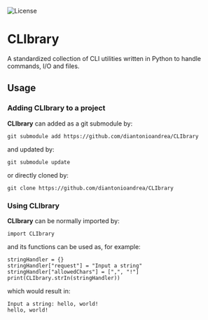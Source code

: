 ![License](https://img.shields.io/github/license/diantonioandrea/CLIbrary)

# CLIbrary

A standardized collection of CLI utilities written in Python to handle commands, I/O and files.

## Usage

### Adding CLIbrary to a project

**CLIbrary** can added as a git submodule by:

	git submodule add https://github.com/diantonioandrea/CLIbrary

and updated by:

	git submodule update

or directly cloned by:

	git clone https://github.com/diantonioandrea/CLIbrary

### Using CLIbrary

**CLIbrary** can be normally imported by:

	import CLIbrary

and its functions can be used as, for example:

	stringHandler = {}
	stringHandler["request"] = "Input a string"
	stringHandler["allowedChars"] = [",", "!"]
	print(CLIbrary.strIn(stringHandler))

which would result in:

	Input a string: hello, world!
	hello, world!
